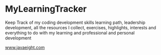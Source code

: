 # MyLearningTracker
Keep Track of my coding development skills learning path, leadership development, all the resources I collect, exercises, highlights, interests and everything to do with my learning and professional and personal development

www.javaeight.com

